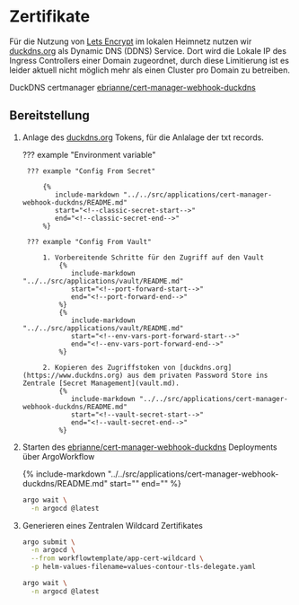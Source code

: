 <!-- vale off -->
# Zertifikate

Für die Nutzung von [Lets Encrypt](https://letsencrypt.org/) im lokalen Heimnetz nutzen wir [duckdns.org](https://www.duckdns.org) als Dynamic DNS (DDNS) Service. Dort wird die Lokale IP des Ingress Controllers einer Domain zugeordnet, durch diese Limitierung ist es leider aktuell nicht möglich mehr als einen Cluster pro Domain zu betreiben.


DuckDNS certmanager  [ebrianne/cert-manager-webhook-duckdns](https://github.com/ebrianne/cert-manager-webhook-duckdns/)


## Bereitstellung

1. Anlage des [duckdns.org](https://www.duckdns.org/) Tokens, für die Anlalage der txt records.


    ??? example "Environment variable"

        ??? example "Config From Secret"

            {%
               include-markdown "../../src/applications/cert-manager-webhook-duckdns/README.md"
               start="<!--classic-secret-start-->"
               end="<!--classic-secret-end-->"
            %}

        ??? example "Config From Vault"

            1. Vorbereitende Schritte für den Zugriff auf den Vault
                {%
                   include-markdown "../../src/applications/vault/README.md"
                   start="<!--port-forward-start-->"
                   end="<!--port-forward-end-->"
                %}
                {%
                   include-markdown "../../src/applications/vault/README.md"
                   start="<!--env-vars-port-forward-start-->"
                   end="<!--env-vars-port-forward-end-->"
                %}

            2. Kopieren des Zugriffstoken von [duckdns.org](https://www.duckdns.org) aus dem privaten Password Store ins Zentrale [Secret Management](vault.md).
                {%
                   include-markdown "../../src/applications/cert-manager-webhook-duckdns/README.md"
                   start="<!--vault-secret-start-->"
                   end="<!--vault-secret-end-->"
                %}

2. Starten des [ebrianne/cert-manager-webhook-duckdns](https://github.com/ebrianne/cert-manager-webhook-duckdns/) Deployments über ArgoWorkflow



    {%
       include-markdown "../../src/applications/cert-manager-webhook-duckdns/README.md"
       start="<!--workflow-deploy-start-->"
       end="<!--workflow-deploy-end-->"
    %}

    ```sh
    argo wait \
      -n argocd @latest
    ```

3. Generieren eines Zentralen Wildcard Zertifikates

    ```sh
    argo submit \
      -n argocd \
      --from workflowtemplate/app-cert-wildcard \
      -p helm-values-filename=values-contour-tls-delegate.yaml
    ```

    ```sh
    argo wait \
      -n argocd @latest
    ```
<!-- vale on -->
